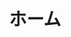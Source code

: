 ---
templateKey: top-page
title: ホーム
cover:
  title: 学びや探究に興味を持つ子どもたちのために
  subtitle: 「創造的な学び」を子供たちにもたらす書籍や教材を子どもたちに届けます
  backgroundImage: ../images/top-cover.jpg
featured:
  title: Scratchアクティビティ カードブック・シリーズ
  description: 「創造的な学び」を子供たちにもたらすプログラミング学習用カードブックです。子供たちがプログラミングに集中して取り組むのを手助けしてくれます。
  features:
    - MITのScratchチームが開発した最先端のプログラミング学習教材を収録
    - 待望のScratch3.0対応版コーディングカード
    - 小学校の教育現場、放課後プログラムの教材に最適
    - ネット授業の教材としても最適
  books:
    -
      title: Vol.1 名前を動かそう・音楽を作ろう編
      image: ../images/creative-computing-workbook-vol1.png
      price: "¥770+税"
      url: https://www.amazon.co.jp/dp/4910209018
    -
      title: Vol.2 キャラクターを動かそう・さあ、踊ろう編（近日発売）
      image: ../images/creative-computing-workbook-vol2.png
      price: "¥770+税"
      url: "" 
    -
      title: Vol.3 物語を作ろう・ビデオモーションセンサー編（近日発売）
      image: ../images/creative-computing-workbook-vol3.png
      price: "¥770+税"
      url: "" 
    -
      title: Vol.4 ゲーム編（近日発売）
      image: ../images/creative-computing-workbook-vol4.png
      price: "¥1,050+税"
      url: "" 
---